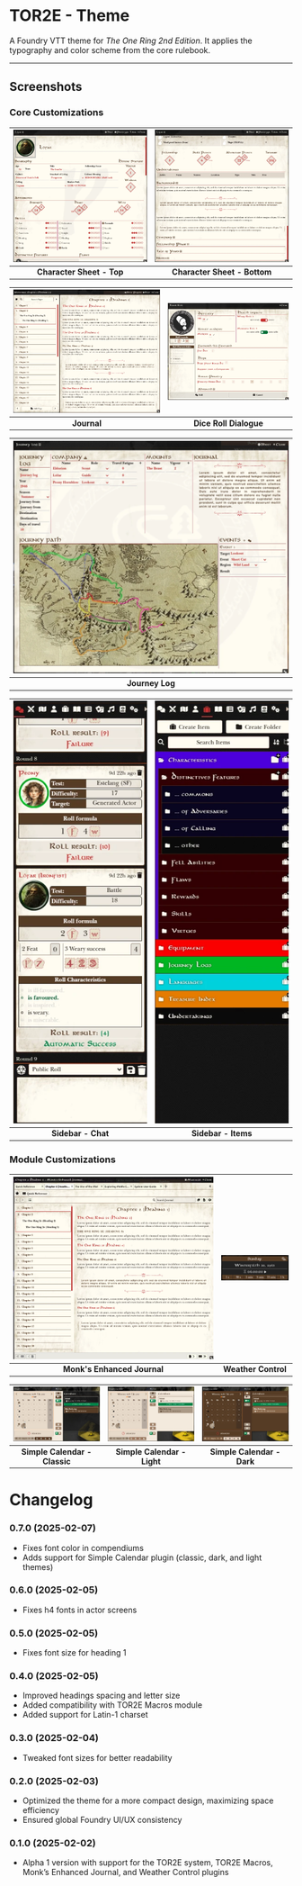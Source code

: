 # TOR2E - Theme
A Foundry VTT theme for *The One Ring 2nd Edition*. It applies the typography and color scheme from the core rulebook.

---

## Screenshots

### Core Customizations 

| ![Character Sheet Top](screenshots/character_sheet.webp) | ![Character Sheet Bottom](screenshots/character_sheet_description.webp) |  
|:--:|:--:|  
| **Character Sheet - Top** | **Character Sheet - Bottom** |  

| ![Journal](screenshots/journal.webp) | ![Dice Roll Dialogue](screenshots/roll_dialogue.webp) |  
|:--:|:--:|  
| **Journal** | **Dice Roll Dialogue** |  

| ![Journey Log](screenshots/journey_log.webp) |
|:--:|
| **Journey Log** |  

| ![Sidebar - Chat](screenshots/chat.webp) | ![Sidebar - Items](screenshots/sidebar_items.webp) |  
|:--:|:--:|  
| **Sidebar - Chat** | **Sidebar - Items** |  

### Module Customizations
| ![Monk's Enhanced Journal](screenshots/monks_enhanced_journal.webp) | ![Weather Control](screenshots/weather_control.webp) | 
|:--:|:----------------------------------------------------:|  
| **Monk's Enhanced Journal** |**Weather Control**|  

| ![Simple Calendar - Classic](screenshots/simple_calendar_classic.webp) | ![Simple Calendar - Light](screenshots/simple_calendar_light.webp) | ![Simple Calendar - Dark](screenshots/simple_calendar_dark.webp) |  
|:--:|:--:|:--:|  
| **Simple Calendar - Classic** | **Simple Calendar - Light** | **Simple Calendar - Dark** |  

# Changelog

### 0.7.0 (2025-02-07)
- Fixes font color in compendiums
- Adds support for Simple Calendar plugin (classic, dark, and light themes)

### 0.6.0 (2025-02-05)
- Fixes h4 fonts in actor screens

### 0.5.0 (2025-02-05)
- Fixes font size for heading 1

### 0.4.0 (2025-02-05)
- Improved headings spacing and letter size
- Added compatibility with TOR2E Macros module
- Added support for Latin-1 charset

### 0.3.0 (2025-02-04)
- Tweaked font sizes for better readability

### 0.2.0 (2025-02-03)
- Optimized the theme for a more compact design, maximizing space efficiency
- Ensured global Foundry UI/UX consistency

### 0.1.0 (2025-02-02)
- Alpha 1 version with support for the TOR2E system, TOR2E Macros, Monk’s Enhanced Journal, and Weather Control plugins  